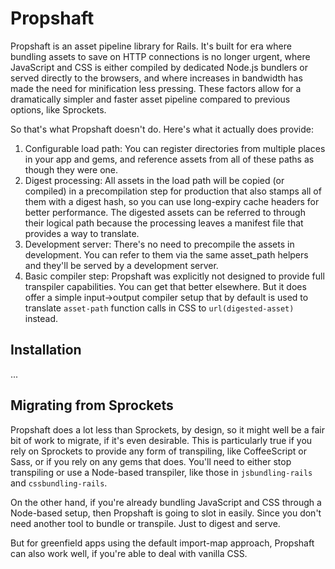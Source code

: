 # Propshaft

Propshaft is an asset pipeline library for Rails. It's built for era where bundling assets to save on HTTP connections is no longer urgent, where JavaScript and CSS is either compiled by dedicated Node.js bundlers or served directly to the browsers, and where increases in bandwidth has made the need for minification less pressing. These factors allow for a dramatically simpler and faster asset pipeline compared to previous options, like Sprockets.

So that's what Propshaft doesn't do. Here's what it actually does provide:

1. Configurable load path: You can register directories from multiple places in your app and gems, and reference assets from all of these paths as though they were one.
1. Digest processing: All assets in the load path will be copied (or compiled) in a precompilation step for production that also stamps all of them with a digest hash, so you can use long-expiry cache headers for better performance. The digested assets can be referred to through their logical path because the processing leaves a manifest file that provides a way to translate.
1. Development server: There's no need to precompile the assets in development. You can refer to them via the same asset_path helpers and they'll be served by a development server.
1. Basic compiler step: Propshaft was explicitly not designed to provide full transpiler capabilities. You can get that better elsewhere. But it does offer a simple input->output compiler setup that by default is used to translate `asset-path` function calls in CSS to `url(digested-asset)` instead.


## Installation

...


## Migrating from Sprockets

Propshaft does a lot less than Sprockets, by design, so it might well be a fair bit of work to migrate, if it's even desirable. This is particularly true if you rely on Sprockets to provide any form of transpiling, like CoffeeScript or Sass, or if you rely on any gems that does. You'll need to either stop transpiling or use a Node-based transpiler, like those in `jsbundling-rails` and `cssbundling-rails`.

On the other hand, if you're already bundling JavaScript and CSS through a Node-based setup, then Propshaft is going to slot in easily. Since you don't need another tool to bundle or transpile. Just to digest and serve.

But for greenfield apps using the default import-map approach, Propshaft can also work well, if you're able to deal with vanilla CSS.
